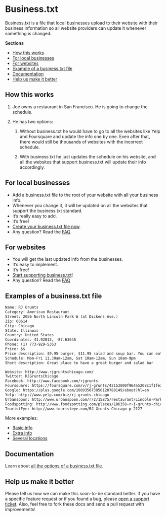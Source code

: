 Business.txt
============

Business.txt is a file that local businesses upload to their website with their business information so all website providers can update it whenever something is changed.

**Sections**

* [How this works](#how-this-works)
* [For local businesses](#for-local-business)
* [For websites](#for-websites)
* [Example of a business.txt file](#example-of-a-businesstxt-file)
* [Documentation](#documentation)
* [Help us make it better](#help-us-make-it-better)


How this works
--------------

1. Joe owns a restaurant in San Francisco. He is going to change the schedule.

2. He has two options:

    1. Without business.txt he would have to go to all the websites like Yelp and Foursquare and update the info one by one. Even after that, there would still be thousands of websites with the incorrect schedule.

    2. With business.txt he just updates the schedule on his website, and all the websites that support business.txt will update their info accordingly.


For local businesses
--------------------

* Add a business.txt file to the root of your website with all your business info.
* Whenever you change it, it will be updated on all the websites that support the business.txt standard.
* It’s really easy to add.
* It’s free!
* [Create your business.txt file now](https://github.com/fesja/businesstxt/blob/master/structure.md).
* Any question? Read the [FAQ](https://github.com/fesja/businesstxt/blob/master/faq.md)


For websites
------------

* You will get the last updated info from the businesses.
* It’s easy to implement.
* It’s free!
* [Start supporting business.txt](https://github.com/fesja/businesstxt/blob/master/structure.md)!
* Any question? Read the [FAQ](https://github.com/fesja/businesstxt/blob/master/faq.md)


Examples of a business.txt file
------------------------------

```txt
Name: RJ Grunts
Category: American Restaurant
Street: 2056 North Lincoln Park W (at Dickens Ave.)
Zip: 60614
City: Chicago
State: Illinois
Country: United States
Coordinates: 41.92012, -87.63645
Phone: (1) 773-929-5363
Price: $$
Price description: $9.95 burger, $11.95 salad and soup bar. You can eat for $10-20.
Schedule: Mon-Fri 11.30am-12am, Sat 10am-12am, Sun 10am-9pm
Short description: Great place to have a great burger and salad bar

Website: http://www.rjgruntschicago.com/
Twitter: RJGruntsChicago
Facebook: http://www.facebook.com/rjgrunts
Foursquare: https://foursquare.com/v/rj-grunts/42153000f964a5208c1f1fe3
Google: https://plus.google.com/108935673850120788149/about?hl=en
Yelp: http://www.yelp.com/biz/rj-grunts-chicago
Urbanspoon: http://www.urbanspoon.com/r/2/15875/restaurant/Lincoln-Park/R-J-Grunts-Chicago
Foodspotting: http://www.foodspotting.com/places/186358-r-j-grunts-chicago
TouristEye: http://www.touristeye.com/RJ-Grunts-Chicago-p-2127
```

More examples:

* [Basic info](https://raw.github.com/fesja/businesstxt/master/examples/basic_info.txt)
* [Extra info](https://raw.github.com/fesja/businesstxt/master/examples/extra_info.txt)
* [Several locations](https://raw.github.com/fesja/businesstxt/master/examples/several_locations.txt)

Documentation
-------------

Learn about [all the options of a business.txt file](https://github.com/fesja/businesstxt/blob/master/structure.md).


Help us make it better
----------------------

Please tell us how we can make this soon-to-be standard better. If you have a specific feature request or if you found a bug, please [open a support ticket](https://github.com/fesja/businesstxt/issues). Also, feel free to fork these docs and send a pull request with improvements!
